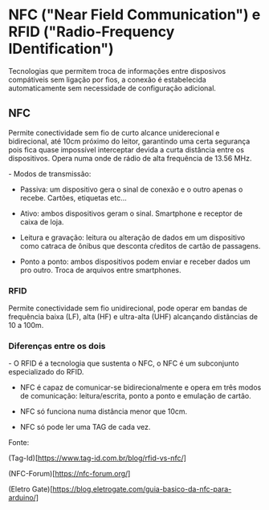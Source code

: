 # NFC ("Near Field Communication") e RFID ("Radio-Frequency IDentification")   
   
<p>
    Tecnologias que permitem troca de informações entre disposivos compátiveis sem ligação por fios, a conexão é estabelecida automaticamente sem necessidade de configuração adicional.
</p> 
  
 ## NFC
 <p>
 Permite conectividade sem fio de curto alcance uniderecional e bidirecional, até 10cm próximo do leitor, garantindo uma certa segurança pois fica quase impossível interceptar devida a curta distância entre os dispositivos. Opera numa onde de rádio de alta frequência de 13.56 MHz.
 </p>

<p> 
  - Modos de transmissão:

  - Passiva: um dispositivo gera o sinal de conexão e o outro apenas o recebe. Cartões, etiquetas etc...

  - Ativo: ambos dispositivos geram o sinal. Smartphone e receptor de caixa de loja.

  - Leitura e gravação: leitura ou alteração de dados em um dispositivo como catraca de ônibus que desconta cŕeditos de cartão de passagens.

  - Ponto a ponto: ambos dispositivos podem enviar e receber dados um pro outro. Troca de arquivos entre smartphones.

</p> 

 ### RFID
 <p>
 Permite conectividade sem fio unidirecional, pode operar em bandas de frequência baixa (LF), alta (HF) e ultra-alta (UHF) alcançando distãncias de 10 a 100m. 

 </p>

 ### Diferenças entre os dois
 <p>
  -  O RFID é a tecnologia que sustenta o NFC, o NFC é um subconjunto especializado do RFID.

  - NFC é capaz de comunicar-se bidirecionalmente e opera em três modos de comunicação: leitura/escrita, ponto a ponto e emulação de cartão.

  - NFC só funciona numa distância menor que 10cm.

  - NFC só pode ler uma TAG de cada vez.
 </p>
 
Fonte:
<p>
   
 (Tag-Id)[https://www.tag-id.com.br/blog/rfid-vs-nfc/]
   
 (NFC-Forum)[https://nfc-forum.org/]

 (Eletro Gate)[https://blog.eletrogate.com/guia-basico-da-nfc-para-arduino/]

</p>


  
